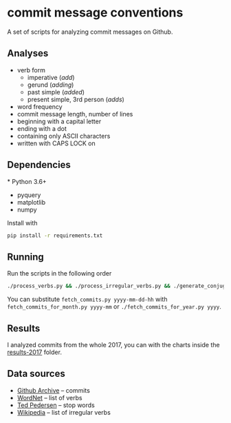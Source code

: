 # commit message conventions
A set of scripts for analyzing commit messages on Github.

## Analyses
* verb form
  * imperative (*add*)
  * gerund (*adding*)
  * past simple (*added*)
  * present simple, 3rd person (*adds*)
* word frequency
* commit message length, number of lines
* beginning with a capital letter
* ending with a dot
* containing only ASCII characters
* written with CAPS LOCK on

## Dependencies
* Python 3.6+
* pyquery
* matplotlib
* numpy

Install with
```bash
pip install -r requirements.txt
```

## Running
Run the scripts in the following order
```bash
./process_verbs.py && ./process_irregular_verbs.py && ./generate_conjugations.py && ./fetch_commits.py yyyy-mm-dd-hh && ./analyze.py && ./plot.py
```

You can substitute `fetch_commits.py yyyy-mm-dd-hh` with `fetch_commits_for_month.py yyyy-mm` or `./fetch_commits_for_year.py yyyy`.

## Results
I analyzed commits from the whole 2017, you can with the charts inside the [results-2017](results-2017/) folder.

## Data sources
* [Github Archive](https://githubarchive.org) – commits
* [WordNet](http://wordnet.princeton.edu/wordnet/download/current-version/) – list of verbs
* [Ted Pedersen](http://www.d.umn.edu/~tpederse/Group01/WordNet/wordnet-stoplist.html) – stop words
* [Wikipedia](https://en.wikipedia.org/wiki/List_of_English_irregular_verbs) – list of irregular verbs
